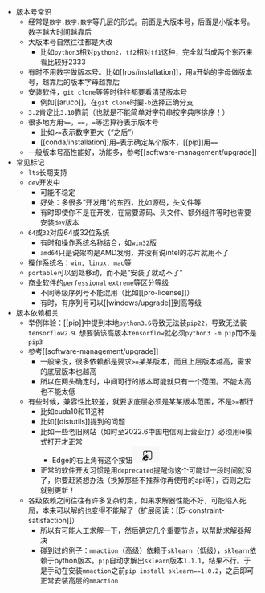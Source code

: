 - 版本号常识
  - 经常是`数字.数字.数字`等几层的形式。前面是大版本号，后面是小版本号。数字越大时间越靠后
  - 大版本号自然往往都是大改
    - 比如`python3`相对`python2`，`tf2`相对`tf1`这种，完全就当成两个东西来看比较好2333
  - 有时不用数字做版本号。比如[[ros/installation]]，用`a`开始的字母做版本号，越靠后的版本字母越靠后
  - 安装软件，`git clone`等等时往往都要看清楚版本号
    - 例如[[aruco]]，在`git clone`时要`-b`选择正确分支
  - `3.2`肯定比`3.10`靠前（也就是不能简单对字符串按字典序排序！）
  - 很多地方用`>=`，`==`，`=`等运算符表示版本号
    - 比如`>=`表示数字更大（“之后”）
    - [[conda/installation]]用`=`表示确定某个版本，[[pip]]用`==`
  - 一般版本号高性能好，功能多，参考[[software-management/upgrade]]
- 常见标记
  - `lts`长期支持
  - `dev`开发中
    - 可能不稳定
    - 好处：多很多“开发用”的东西，比如源码，头文件等
    - 有时即使你不是在开发，在需要源码、头文件、额外组件等时也需要安装`dev`版本
  - `64`或`32`对应64或32位系统
    - 有时和操作系统名称结合，如`win32`版
    - `amd64`只是说架构是AMD发明，并没有说intel的芯片就用不了
  - 操作系统名：`win, linux, mac`等
  - `portable`可以到处移动，而不是“安装了就动不了”
  - 商业软件的`perfessional` `extreme`等区分等级
    - 不同等级序列号不能混用（比如[[pro-license]]）
    - 有时，有序列号可以[[windows/upgrade]]到高等级
- 版本依赖相关
  - 举例体验：[[pip]]中提到本地`python3.6`导致无法装`pip22`，导致无法装`tensorflow2.9`. 想要装该高版本`tensorflow`就必须`python3 -m pip`而不是`pip3`
  - 参考[[software-management/upgrade]]
    - 一般来说，很多依赖都是要求`>=`某某版本，而且上层版本越高，需求的底层版本也越高
    - 所以在两头确定时，中间可行的版本可能就只有一个范围。不能太高也不能太低
  - 有些时候，兼容性比较差，就要求底层必须是某某版本范围，不是`>=`都行
    - 比如cuda10和11这种
    - 比如[[distutils]]提到的问题
    - 比如一些老旧网站（如时至2022.6中国电信网上营业厅）必须用ie模式打开才正常
      - Edge的右上角有这个按钮![](ie-mode.png)
    - 正常的软件开发习惯是用`deprecated`提醒你这个可能过一段时间就没了，你要赶紧想办法（换掉那些不推荐你再使用的api等），否则之后就别更新！
  - 各级依赖之间往往有许多复杂约束，如果求解器性能不好，可能陷入死局，本来可以解的也变得不能解了（扩展阅读：[[5-constraint-satisfaction]]）
    - 所以有可能人工求解一下，然后确定几个重要节点，以帮助求解器解决
    - 碰到过的例子：`mmaction`（高级）依赖于`sklearn`（低级），`sklearn`依赖于python版本。`pip`自动求解出`sklearn`版本`1.1.1`，结果不行。于是手动在安装`mmaction`之前`pip install sklearn==1.0.2`，之后即可正常安装高层的`mmaction`